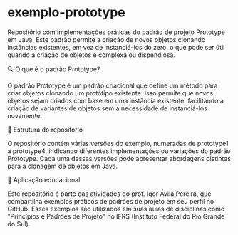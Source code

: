 # exemplo-prototype

Repositório com implementações práticas do padrão de projeto Prototype em Java. Este padrão permite a criação de novos objetos clonando instâncias existentes, em vez de instanciá-los do zero, o que pode ser útil quando a criação de objetos é complexa ou dispendiosa.

🔍 O que é o padrão Prototype?

O padrão Prototype é um padrão criacional que define um método para criar objetos clonando um protótipo existente. Isso permite que novos objetos sejam criados com base em uma instância existente, facilitando a criação de variantes de objetos sem a necessidade de instanciá-los novamente.

🧪 Estrutura do repositório

O repositório contém várias versões do exemplo, numeradas de prototype1 a prototype4, indicando diferentes implementações ou variações do padrão Prototype. Cada uma dessas versões pode apresentar abordagens distintas para a clonagem de objetos em Java.


📘 Aplicação educacional

Este repositório é parte das atividades do prof. Igor Ávila Pereira, que compartilha exemplos práticos de padrões de projeto em seu perfil no GitHub. Esses exemplos são utilizados em suas aulas de disciplinas como "Princípios e Padrões de Projeto" no IFRS (Instituto Federal do Rio Grande do Sul). 
